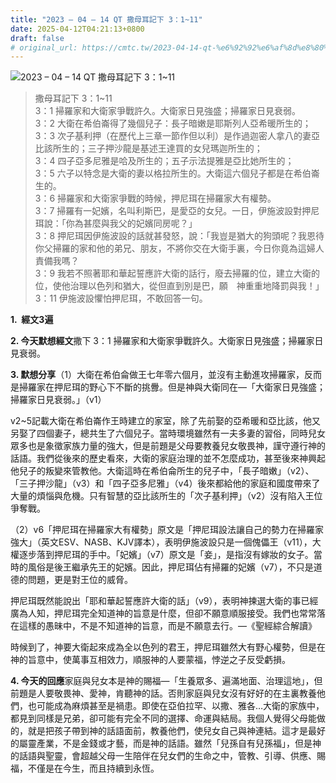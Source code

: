 ```yaml
---
title: "2023 – 04 – 14 QT 撒母耳記下 3：1~11"
date: 2025-04-12T04:21:13+0800
draft: false
# original_url: https://cmtc.tw/2023-04-14-qt-%e6%92%92%e6%af%8d%e8%80%b3%e8%a8%98%e4%b8%8b-3%ef%bc%9a111
---
```


![2023 – 04 – 14 QT 撒母耳記下 3：1\~11](/images/qt.jpg  "2023 – 04 – 14 QT 撒母耳記下 3：1\~11")

> 撒母耳記下 3：1\~11  
> 3：1 掃羅家和大衛家爭戰許久。大衛家日見強盛；掃羅家日見衰弱。  
> 3：2 大衛在希伯崙得了幾個兒子：長子暗嫩是耶斯列人亞希暖所生的；  
> 3：3 次子基利押（在歷代上三章一節作但以利）是作過迦密人拿八的妻亞比該所生的；三子押沙龍是基述王達買的女兒瑪迦所生的；  
> 3：4 四子亞多尼雅是哈及所生的；五子示法提雅是亞比她所生的；  
> 3：5 六子以特念是大衛的妻以格拉所生的。大衛這六個兒子都是在希伯崙生的。  
> 3：6 掃羅家和大衛家爭戰的時候，押尼珥在掃羅家大有權勢。  
> 3：7 掃羅有一妃嬪，名叫利斯巴，是愛亞的女兒。一日，伊施波設對押尼珥說：「你為甚麼與我父的妃嬪同房呢？」  
> 3：8 押尼珥因伊施波設的話就甚發怒，說：「我豈是猶大的狗頭呢？我恩待你父掃羅的家和他的弟兄、朋友，不將你交在大衛手裏，今日你竟為這婦人責備我嗎？  
> 3：9 我若不照著耶和華起誓應許大衛的話行，廢去掃羅的位，建立大衛的位，使他治理以色列和猶大，從但直到別是巴，願　神重重地降罰與我！」  
> 3：11 伊施波設懼怕押尼珥，不敢回答一句。

**1.  經文3遍**

**2. 今天默想經文**撒下 3：1 掃羅家和大衛家爭戰許久。大衛家日見強盛；掃羅家日見衰弱。

**3. 默想分享**（1）大衛在希伯侖做王七年零六個月，並沒有主動進攻掃羅家，反而是掃羅家在押尼珥的野心下不斷的挑釁。但是神與大衛同在—「大衛家日見強盛；掃羅家日見衰弱。」（v1）

v2\~5記載大衛在希伯崙作王時建立的家室，除了先前娶的亞希暖和亞比該，他又另娶了四個妻子，總共生了六個兒子。當時環境雖然有一夫多妻的習俗，同時兒女眾多也是象徵家族力量的強大，但是前題是父母要教養兒女敬畏神，謹守遵行神的話語。我們從後來的歷史看來，大衛的家庭治理的並不怎麼成功，甚至後來神興起他兒子的叛變來管教他。大衛這時在希伯侖所生的兒子中，「長子暗嫩」（v2）、「三子押沙龍」（v3）和「四子亞多尼雅」（v4）後來都給他的家庭和國度帶來了大量的煩惱與危機。只有智慧的亞比該所生的「次子基利押」（v2）沒有陷入王位爭奪戰。

（2）v6「押尼珥在掃羅家大有權勢」原文是「押尼珥設法讓自己的勢力在掃羅家強大」（英文ESV、NASB、KJV譯本），表明伊施波設只是一個傀儡王（v11），大權逐步落到押尼珥的手中。「妃嬪」（v7）原文是「妾」，是指沒有嫁妝的女子。當時的風俗是後王繼承先王的妃嬪。因此，押尼珥佔有掃羅的妃嬪（v7），不只是道德的問題，更是對王位的威脅。

押尼珥既然能說出「耶和華起誓應許大衛的話」（v9），表明神揀選大衛的事已經廣為人知，押尼珥完全知道神的旨意是什麼，但卻不願意順服接受。我們也常常落在這樣的愚昧中，不是不知道神的旨意，而是不願意去行。—《聖經綜合解讀》

時候到了，神要大衛起來成為全以色列的君王，押尼珥雖然大有野心權勢，但是在神的旨意中，使萬事互相效力，順服神的人要蒙福，悖逆之子反受虧損。

**4. 今天的回應**家庭與兒女本是神的賜福—「生養眾多、遍滿地面、治理這地」，但前題是人要敬畏神、愛神，肯聽神的話。否則家庭與兒女沒有好好的在主裏教養他們，也可能成為麻煩甚至是禍患。即使在亞伯拉罕、以撒、雅各…大衛的家族中，都見到同樣是兄弟，卻可能有完全不同的選擇、命運與結局。我個人覺得父母能做的，就是把孩子帶到神的話語面前，教養他們，使兒女自己與神連結。這才是最好的屬靈產業，不是金錢或才藝，而是神的話語。雖然「兒孫自有兒孫福」，但是神的話語與聖靈，會超越父母一生陪伴在兒女們的生命之中，管教、引導、供應、賜福，不僅是在今生，而且持續到永恆。